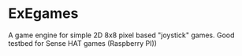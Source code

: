# ExEgames
A game engine for simple 2D 8x8 pixel based "joystick" games. Good testbed for Sense HAT games (Raspberry PI))
